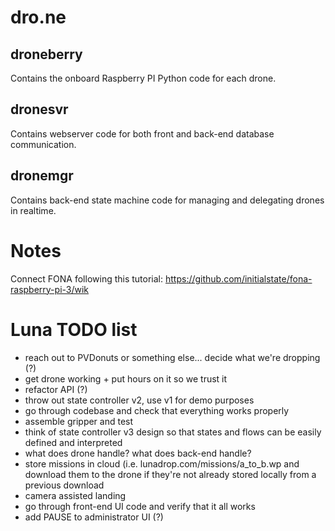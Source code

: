 # dro.ne

## droneberry
Contains the onboard Raspberry PI Python code for each drone.

## dronesvr
Contains webserver code for both front and back-end database communication.

## dronemgr
Contains back-end state machine code for managing and delegating drones in realtime.

# Notes

Connect FONA following this tutorial: https://github.com/initialstate/fona-raspberry-pi-3/wik

# Luna TODO list

- reach out to PVDonuts or something else... decide what we're dropping (?)
- get drone working + put hours on it so we trust it
- refactor API (?)
- throw out state controller v2, use v1 for demo purposes
- go through codebase and check that everything works properly
- assemble gripper and test
- think of state controller v3 design so that states and flows can be easily defined and interpreted
- what does drone handle? what does back-end handle?
- store missions in cloud (i.e. lunadrop.com/missions/a_to_b.wp and download them to the drone if they're not already stored locally from a previous download
- camera assisted landing
- go through front-end UI code and verify that it all works
- add PAUSE to administrator UI (?)

